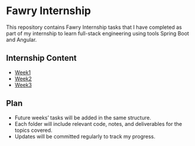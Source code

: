 # Fawry Internship

This repository contains Fawry Internship tasks that I have completed as part of my internship to learn full-stack engineering using tools Spring Boot and Angular.

## Internship Content
- [Week1](intern-content/Week%201/)
- [Week2](intern-content/Week%202/)
- [Week3](intern-content/Week%203/) 


## Plan
- Future weeks’ tasks will be added in the same structure.
- Each folder will include relevant code, notes, and deliverables for the topics covered.
- Updates will be committed regularly to track my progress.
